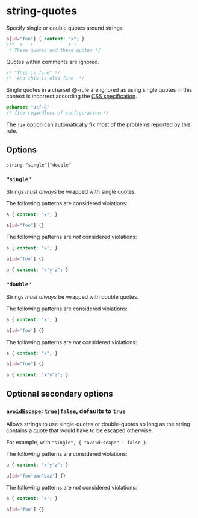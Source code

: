 # string-quotes

Specify single or double quotes around strings.

```css
a[id="foo"] { content: "x"; }
/**  ↑   ↑             ↑ ↑
 * These quotes and these quotes */
```

Quotes within comments are ignored.


```css
/* "This is fine" */
/* 'And this is also fine' */
```

Single quotes in a charset @-rule are ignored as using single quotes in this context is incorrect according the [CSS specification](https://www.w3.org/TR/CSS2/syndata.html#x57).

```css
@charset "utf-8"
/* fine regardless of configuration */
```

The [`fix` option](../../../docs/user-guide/options.md#fix) can automatically fix most of the problems reported by this rule.

## Options

`string`: `"single"|"double"`

### `"single"`

Strings *must always* be wrapped with single quotes.

The following patterns are considered violations:

```css
a { content: "x"; }
```

```css
a[id="foo"] {}
```

The following patterns are *not* considered violations:

```css
a { content: 'x'; }
```

```css
a[id='foo'] {}
```

```css
a { content: "x'y'z"; }
```

### `"double"`

Strings *must always* be wrapped with double quotes.

The following patterns are considered violations:

```css
a { content: 'x'; }
```

```css
a[id='foo'] {}
```

The following patterns are *not* considered violations:

```css
a { content: "x"; }
```

```css
a[id="foo"] {}
```

```css
a { content: 'x"y"z'; }
```

## Optional secondary options

### `avoidEscape`: `true|false`, defaults to `true`

Allows strings to use single-quotes or double-quotes so long as the string contains a quote that would have to be escaped otherwise.

For example, with `"single", { "avoidEscape" : false }`.

The following patterns are considered violations:

```css
a { content: "x'y'z"; }
```

```css
a[id="foo'bar'baz"] {}
```

The following patterns are *not* considered violations:

```css
a { content: 'x'; }
```

```css
a[id='foo'] {}
```
